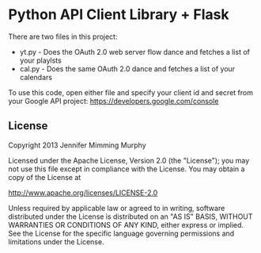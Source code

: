 # Python API Client Library + Flask

There are two files in this project:
 - yt.py - Does the OAuth 2.0 web server flow dance and fetches a list of your playlsts
 - cal.py - Does the same OAuth 2.0 dance and fetches a list of your calendars

To use this code, open either file and specify your client id and secret from your Google API project: https://developers.google.com/console


## License
Copyright 2013 Jennifer Mimming Murphy

Licensed under the Apache License, Version 2.0 (the "License");
you may not use this file except in compliance with the License.
You may obtain a copy of the License at

   http://www.apache.org/licenses/LICENSE-2.0

Unless required by applicable law or agreed to in writing, software
distributed under the License is distributed on an "AS IS" BASIS,
WITHOUT WARRANTIES OR CONDITIONS OF ANY KIND, either express or implied.
See the License for the specific language governing permissions and
limitations under the License.
